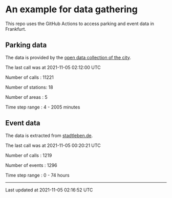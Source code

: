 # An example for data gathering

This repo uses the GitHub Actions to access parking and event data in Frankfurt.

## Parking data
The data is provided by the [open data collection of the city](https://www.offenedaten.frankfurt.de/).

The last call was at 2021-11-05 02:12:00 UTC

Number of calls   : 11221

Number of stations:    18

Number of areas   :     5

Time step range   :     4 -  2005 minutes


## Event data
The data is extracted from [stadtleben.de](https://stadtleben.de/frankfurt/).

The last call was at 2021-11-05 00:20:21 UTC

Number of calls   : 1219

Number of events  : 1296

Time step range   :    0 -   74 hours


----

Last updated at 2021-11-05 02:16:52 UTC
